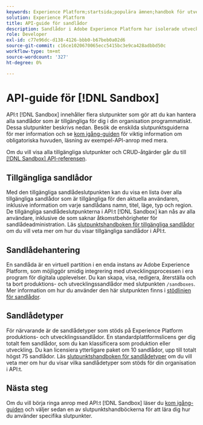 ```yaml
---
keywords: Experience Platform;startsida;populära ämnen;handbok för utvecklare av sandlådor
solution: Experience Platform
title: API-guide för sandlådor
description: Sandlådor i Adobe Experience Platform har isolerade utvecklingsmiljöer där du kan testa funktioner, köra experiment och göra anpassade konfigurationer utan att påverka produktionsmiljön.
role: Developer
exl-id: c77e96dc-d138-4126-bbb0-b67beb0a02d6
source-git-commit: c16ce1020670065ecc5415bc3e9ca428adbbd50c
workflow-type: tm+mt
source-wordcount: '327'
ht-degree: 0%

---
```


# API-guide för [!DNL Sandbox]

API:t [!DNL Sandbox] innehåller flera slutpunkter som gör att du kan hantera alla sandlådor som är tillgängliga för dig i din organisation programmatiskt. Dessa slutpunkter beskrivs nedan. Besök de enskilda slutpunktsguiderna för mer information och se [kom igång-guiden](./getting-started.md) för viktig information om obligatoriska huvuden, läsning av exempel-API-anrop med mera.

Om du vill visa alla tillgängliga slutpunkter och CRUD-åtgärder går du till [[!DNL Sandbox] API-referensen](https://www.adobe.io/experience-platform-apis/references/sandbox).

## Tillgängliga sandlådor

Med den tillgängliga sandlådeslutpunkten kan du visa en lista över alla tillgängliga sandlådor som är tillgängliga för den aktuella användaren, inklusive information om varje sandlådans namn, titel, läge, typ och region. De tillgängliga sandlådeslutpunkterna i API:t [!DNL Sandbox] kan nås av alla användare, inklusive de som saknar åtkomstbehörigheter för sandlådeadministration. Läs [slutpunktshandboken för tillgängliga sandlådor](./available.md) om du vill veta mer om hur du visar tillgängliga sandlådor i API:t.

## Sandlådehantering

En sandlåda är en virtuell partition i en enda instans av Adobe Experience Platform, som möjliggör smidig integrering med utvecklingsprocessen i era program för digitala upplevelser. Du kan skapa, visa, redigera, återställa och ta bort produktions- och utvecklingssandlådor med slutpunkten `/sandboxes`. Mer information om hur du använder den här slutpunkten finns i [stödlinjen för sandlådor](./sandboxes.md).

## Sandlådetyper

För närvarande är de sandlådetyper som stöds på Experience Platform produktions- och utvecklingssandlådor. En standardplattformslicens ger dig totalt fem sandlådor, som du kan klassificera som produktion eller utveckling. Du kan licensiera ytterligare paket om 10 sandlådor, upp till totalt högst 75 sandlådor. Läs [slutpunktshandboken för sandlådetyper](./types.md) om du vill veta mer om hur du visar vilka sandlådetyper som stöds för din organisation i API:t.

## Nästa steg

Om du vill börja ringa anrop med API:t [!DNL Sandbox] läser du [kom igång-guiden](./getting-started.md) och väljer sedan en av slutpunktshandböckerna för att lära dig hur du använder specifika slutpunkter.
